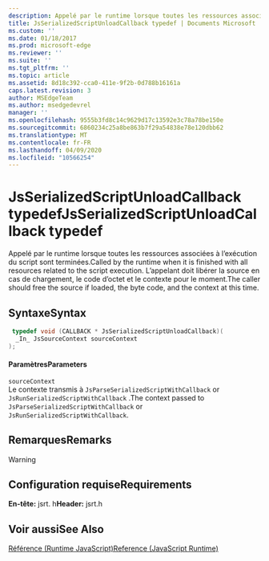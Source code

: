 ```yaml
---
description: Appelé par le runtime lorsque toutes les ressources associées à l’exécution du script sont terminées. L’appelant doit libérer la source en cas de chargement, le code d’octet et le contexte pour le moment.
title: JsSerializedScriptUnloadCallback typedef | Documents Microsoft
ms.custom: ''
ms.date: 01/18/2017
ms.prod: microsoft-edge
ms.reviewer: ''
ms.suite: ''
ms.tgt_pltfrm: ''
ms.topic: article
ms.assetid: 8d18c392-cca0-411e-9f2b-0d788b16161a
caps.latest.revision: 3
author: MSEdgeTeam
ms.author: msedgedevrel
manager: ''
ms.openlocfilehash: 9555b3fd8c14c9629d17c13592e3c78a78be150e
ms.sourcegitcommit: 6860234c25a8be863b7f29a54838e78e120dbb62
ms.translationtype: MT
ms.contentlocale: fr-FR
ms.lasthandoff: 04/09/2020
ms.locfileid: "10566254"
---
```

# <span data-ttu-id="06db1-104">JsSerializedScriptUnloadCallback typedef</span><span class="sxs-lookup"><span data-stu-id="06db1-104">JsSerializedScriptUnloadCallback typedef</span></span>
<span data-ttu-id="06db1-105">Appelé par le runtime lorsque toutes les ressources associées à l’exécution du script sont terminées.</span><span class="sxs-lookup"><span data-stu-id="06db1-105">Called by the runtime when it is finished with all resources related to the script execution.</span></span> <span data-ttu-id="06db1-106">L’appelant doit libérer la source en cas de chargement, le code d’octet et le contexte pour le moment.</span><span class="sxs-lookup"><span data-stu-id="06db1-106">The caller should free the source if loaded, the byte code, and the context at this time.</span></span>  
  
## <span data-ttu-id="06db1-107">Syntaxe</span><span class="sxs-lookup"><span data-stu-id="06db1-107">Syntax</span></span>  
  
```cpp  
 typedef void (CALLBACK * JsSerializedScriptUnloadCallback)(  
  _In_ JsSourceContext sourceContext  
);  
```  
  
#### <span data-ttu-id="06db1-108">Paramètres</span><span class="sxs-lookup"><span data-stu-id="06db1-108">Parameters</span></span>  
 `sourceContext`  
 <span data-ttu-id="06db1-109">Le contexte transmis à `JsParseSerializedScriptWithCallback` or `JsRunSerializedScriptWithCallback` .</span><span class="sxs-lookup"><span data-stu-id="06db1-109">The context passed to `JsParseSerializedScriptWithCallback` or `JsRunSerializedScriptWithCallback`.</span></span>  
  
## <span data-ttu-id="06db1-110">Remarques</span><span class="sxs-lookup"><span data-stu-id="06db1-110">Remarks</span></span>  
  
> [!WARNING]
## <span data-ttu-id="06db1-111">Configuration requise</span><span class="sxs-lookup"><span data-stu-id="06db1-111">Requirements</span></span>  
 <span data-ttu-id="06db1-112">**En-tête:** jsrt. h</span><span class="sxs-lookup"><span data-stu-id="06db1-112">**Header:** jsrt.h</span></span>  
  
## <span data-ttu-id="06db1-113">Voir aussi</span><span class="sxs-lookup"><span data-stu-id="06db1-113">See Also</span></span>  
 [<span data-ttu-id="06db1-114">Référence (Runtime JavaScript)</span><span class="sxs-lookup"><span data-stu-id="06db1-114">Reference (JavaScript Runtime)</span></span>](../chakra-hosting/reference-javascript-runtime.md)